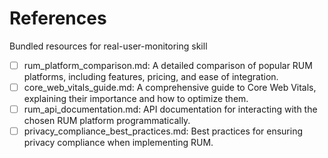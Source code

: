 # References

Bundled resources for real-user-monitoring skill

- [ ] rum_platform_comparison.md: A detailed comparison of popular RUM platforms, including features, pricing, and ease of integration.
- [ ] core_web_vitals_guide.md: A comprehensive guide to Core Web Vitals, explaining their importance and how to optimize them.
- [ ] rum_api_documentation.md: API documentation for interacting with the chosen RUM platform programmatically.
- [ ] privacy_compliance_best_practices.md: Best practices for ensuring privacy compliance when implementing RUM.
